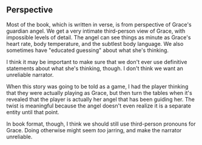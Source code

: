 ## Perspective
Most of the book, which is written in verse, is from perspective of Grace's
guardian angel. We get a very intimate third-person view of Grace, with
impossible levels of detail. The angel can see things as minute as Grace's heart
rate, body temperature, and the subtlest body language. We also sometimes have
"educated guessing" about what she's thinking.

I think it may be important to make sure that we don't ever use definitive
statements about what she's thinking, though. I don't think we want an
unreliable narrator.

When this story was going to be told as a game, I had the player thinking that
they were actually playing as Grace, but then turn the tables when it's revealed
that the player is actually her angel that has been guiding her. The twist is
meaningful because the angel doesn't even realize it is a separate entity until
that point.

In book format, though, I think we should still use third-person pronouns for
Grace. Doing otherwise might seem *too* jarring, and make the narrator
unreliable.
